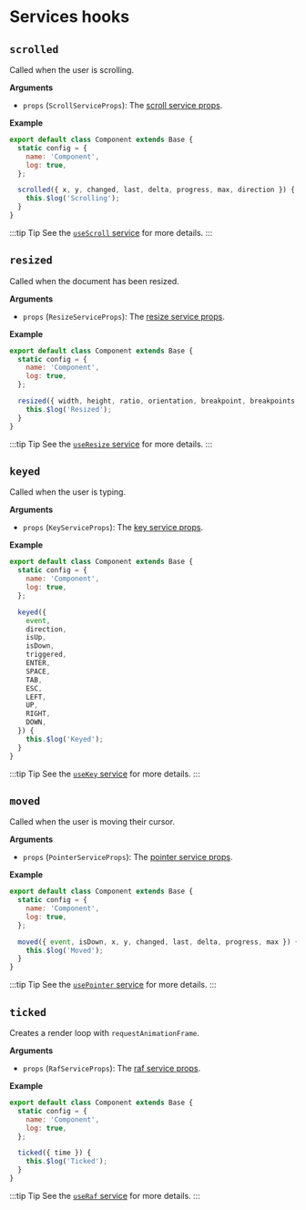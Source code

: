 # Services hooks

## `scrolled`

Called when the user is scrolling.

**Arguments**

- `props` (`ScrollServiceProps`): The [scroll service props](/api/services/useScroll.html#props).

**Example**

```js
export default class Component extends Base {
  static config = {
    name: 'Component',
    log: true,
  };

  scrolled({ x, y, changed, last, delta, progress, max, direction }) {
    this.$log('Scrolling');
  }
}
```

:::tip Tip
See the [`useScroll` service](/api/services/useScroll.html) for more details.
:::

## `resized`

Called when the document has been resized.

**Arguments**

- `props` (`ResizeServiceProps`): The [resize service props](/api/services/useResize.html#props).

**Example**

```js
export default class Component extends Base {
  static config = {
    name: 'Component',
    log: true,
  };

  resized({ width, height, ratio, orientation, breakpoint, breakpoints }) {
    this.$log('Resized');
  }
}
```

:::tip Tip
See the [`useResize` service](/api/services/useResize.html) for more details.
:::

## `keyed`

Called when the user is typing.

**Arguments**

- `props` (`KeyServiceProps`): The [key service props](/api/services/useKey.html#props).

**Example**

```js
export default class Component extends Base {
  static config = {
    name: 'Component',
    log: true,
  };

  keyed({
    event,
    direction,
    isUp,
    isDown,
    triggered,
    ENTER,
    SPACE,
    TAB,
    ESC,
    LEFT,
    UP,
    RIGHT,
    DOWN,
  }) {
    this.$log('Keyed');
  }
}
```

:::tip Tip
See the [`useKey` service](/api/services/useKey.html) for more details.
:::

## `moved`

Called when the user is moving their cursor.

**Arguments**

- `props` (`PointerServiceProps`): The [pointer service props](/api/services/usePointer.html#props).

**Example**

```js
export default class Component extends Base {
  static config = {
    name: 'Component',
    log: true,
  };

  moved({ event, isDown, x, y, changed, last, delta, progress, max }) {
    this.$log('Moved');
  }
}
```

:::tip Tip
See the [`usePointer` service](/api/services/usePointer.html) for more details.
:::

## `ticked`

Creates a render loop with `requestAnimationFrame`.

**Arguments**

- `props` (`RafServiceProps`): The [raf service props](/api/services/useRaf.html#props).

**Example**

```js
export default class Component extends Base {
  static config = {
    name: 'Component',
    log: true,
  };

  ticked({ time }) {
    this.$log('Ticked');
  }
}
```

:::tip Tip
See the [`useRaf` service](/api/services/useRaf.html) for more details.
:::

